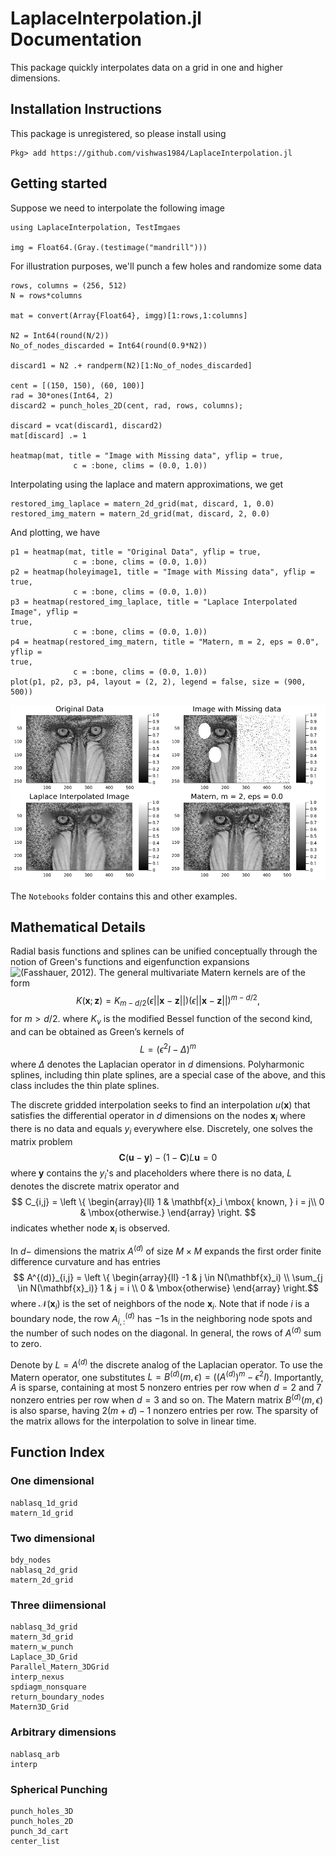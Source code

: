 # LaplaceInterpolation.jl Documentation

This package quickly interpolates data on a grid in one and higher dimensions. 

## Installation Instructions

This package is unregistered, so please install using

```
Pkg> add https://github.com/vishwas1984/LaplaceInterpolation.jl
```

## Getting started

Suppose we need to interpolate the following image 

``` 
using LaplaceInterpolation, TestImgaes

img = Float64.(Gray.(testimage("mandrill")))
```

For illustration purposes, we'll punch a few holes and randomize some data

```
rows, columns = (256, 512)
N = rows*columns

mat = convert(Array{Float64}, imgg)[1:rows,1:columns]

N2 = Int64(round(N/2))
No_of_nodes_discarded = Int64(round(0.9*N2))

discard1 = N2 .+ randperm(N2)[1:No_of_nodes_discarded]

cent = [(150, 150), (60, 100)]
rad = 30*ones(Int64, 2)
discard2 = punch_holes_2D(cent, rad, rows, columns);

discard = vcat(discard1, discard2)
mat[discard] .= 1

heatmap(mat, title = "Image with Missing data", yflip = true, 
              c = :bone, clims = (0.0, 1.0))
```

Interpolating using the laplace and matern approximations, we get

```
restored_img_laplace = matern_2d_grid(mat, discard, 1, 0.0)
restored_img_matern = matern_2d_grid(mat, discard, 2, 0.0)
```

And plotting, we have

```
p1 = heatmap(mat, title = "Original Data", yflip = true, 
              c = :bone, clims = (0.0, 1.0))
p2 = heatmap(holeyimage1, title = "Image with Missing data", yflip = true, 
              c = :bone, clims = (0.0, 1.0))
p3 = heatmap(restored_img_laplace, title = "Laplace Interpolated Image", yflip =
true, 
              c = :bone, clims = (0.0, 1.0))
p4 = heatmap(restored_img_matern, title = "Matern, m = 2, eps = 0.0", yflip =
true, 
              c = :bone, clims = (0.0, 1.0))
plot(p1, p2, p3, p4, layout = (2, 2), legend = false, size = (900, 500))

```

![Mandrill_Random](doc)

The `Notebooks` folder contains this and other examples. 

## Mathematical Details

Radial basis functions and splines can be unified conceptually through the
notion of Green's functions and eigenfunction expansions ![(Fasshauer,
2012)](https://link.springer.com/chapter/10.1007/978-1-4614-0772-0_4).  The
general multivariate Matern kernels are of the form 
$$ K(\mathbf{x}; \mathbf{z}) = K_{m-d/2}(\epsilon||\mathbf{x}-\mathbf{z}||)(\epsilon||\mathbf{x}-\mathbf{z}||)^{m-d/2}, $$
for $m > d/2$. 
where $K_{\nu}$ is the modified Bessel function of the second kind, and can be
obtained as Green’s kernels of 
$$ L = (\epsilon^2I-\Delta)^m $$
where $\Delta$ denotes the Laplacian operator in $d$ dimensions. Polyharmonic
splines, including thin plate splines, are a special case of the above, and this
class includes the thin plate splines. 

The discrete gridded interpolation seeks
to find an interpolation $u(\mathbf{x})$ that satisfies the differential operator in
$d$ dimensions on the nodes $\mathbf{x}_i$ where there is no data and equals
$y_i$ everywhere else. Discretely, one solves the
matrix problem
$$ \mathbf{C} (\mathbf{u} - \mathbf{y}) - (1 - \mathbf{C}) L \mathbf{u} = 0 $$
where $\mathbf{y}$ contains the $y_i$'s and placeholders where there is no data, $L$
denotes the discrete matrix operator and 
$$ C_{i,j} = \left \{ \begin{array}{ll} 1 & \mathbf{x}_i \mbox{ known, } i = j\\ 0 & \mbox{otherwise.} \end{array} \right. $$
indicates whether node $\mathbf{x}_i$ is observed. 

In $d-$ dimensions the matrix $A^{(d)}$ of size $M \times M$ expands the first
order finite difference curvature and has entries
$$ A^{(d)}_{i,j} = \left \{ \begin{array}{ll} -1 & j \in N(\mathbf{x}_i) \\
\sum_{j \in N(\mathbf{x}_i)} 1 & j = i \\ 0 & \mbox{otherwise} \end{array} \right.$$
where $\mathcal{N}(\mathbf{x}_i)$ is the set of neighbors of the node $\mathbf{x}_i$. Note
that if node $i$ is a boundary node, the row $A^{(d)}_{i,:}$ has $-1$s in the
neighboring node spots and the number of such nodes on the diagonal. In general, the rows of
$A^{(d)}$ sum to zero. 

Denote by $L = A^{(d)}$ the discrete analog of the Laplacian operator. To use the Matern operator, one
substitutes $L = B^{(d)}(m, \epsilon) = ((A^{(d)})^m - \epsilon^2 I)$. Importantly, $A$ is sparse, containing at most 5 nonzero
entries per row when $d = 2$ and $7$ nonzero entries per row when $d = 3$ and so
on. The Matern matrix $B^{(d)}(m, \epsilon)$ is also sparse, having $2(m+d)-1$
nonzero entries per row. The sparsity of the matrix allows for the interpolation
to solve in linear time.


## Function Index

### One dimensional

```@docs
nablasq_1d_grid
matern_1d_grid
```

### Two dimensional

```@docs
bdy_nodes
nablasq_2d_grid
matern_2d_grid
```

### Three diimensional

```@docs
nablasq_3d_grid
matern_3d_grid
matern_w_punch
Laplace_3D_Grid
Parallel_Matern_3DGrid
interp_nexus 
spdiagm_nonsquare
return_boundary_nodes
Matern3D_Grid
```

### Arbitrary dimensions

```@docs
nablasq_arb 
interp
```

### Spherical Punching

```@docs
punch_holes_3D
punch_holes_2D
punch_3d_cart
center_list 
```

